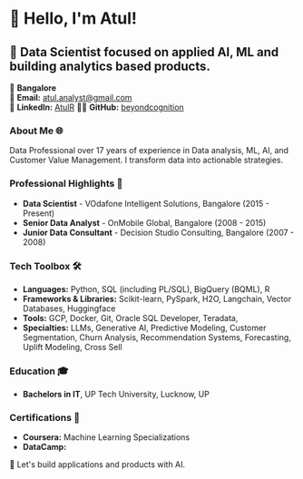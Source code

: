 # 👋 Hello, I'm Atul!

## 🚀 Data Scientist focused on applied AI, ML and building analytics based products.

📍 **Bangalore**  
📧 **Email:** [atul.analyst@gmail.com](mailto:atul.analyst@gmail.com)  
🔗 **LinkedIn:** [AtulR](https://www.linkedin.com/in/atulanalyst)
👨‍💻 **GitHub:** [beyondcognition](https://github.com/beyondcognition)


### About Me 🌐
Data Professional over 17 years of experience in Data analysis, ML, AI, and Customer Value Management. I transform data into actionable strategies.


### Professional Highlights 🌟
- **Data Scientist** - VOdafone Intelligent Solutions, Bangalore (2015 - Present)
- **Senior Data Analyst** - OnMobile Global, Bangalore (2008 - 2015)
- **Junior Data Consultant** - Decision Studio Consulting, Bangalore (2007 - 2008)

### Tech Toolbox 🛠️
- **Languages:** Python, SQL (including PL/SQL), BigQuery (BQML), R
- **Frameworks & Libraries:** Scikit-learn, PySpark, H2O, Langchain, Vector Databases, Huggingface
- **Tools:** GCP, Docker, Git, Oracle SQL Developer, Teradata,
- **Specialties:** LLMs, Generative AI, Predictive Modeling, Customer Segmentation, Churn Analysis, Recommendation Systems, Forecasting, Uplift Modeling, Cross Sell

### Education 🎓
- **Bachelors in IT**, UP Tech University, Lucknow, UP

### Certifications 📜
- **Coursera:** Machine Learning Specializations
- **DataCamp:** 

🔗 Let's build applications and products with AI.
